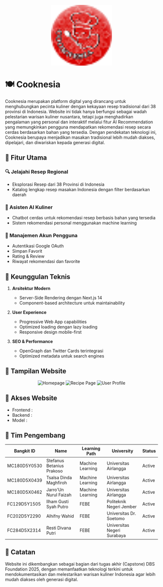 
<div align="center">
  <img src="../assets/favicon.png" alt="Cooknesia Logo" width="200"/>
</div>

# 🍽️ Cooknesia

Cooknesia merupakan platform digital yang dirancang untuk menghubungkan pecinta kuliner dengan kekayaan resep tradisional dari 38 provinsi di Indonesia. Website ini tidak hanya berfungsi sebagai wadah pelestarian warisan kuliner nusantara, tetapi juga menghadirkan pengalaman yang personal dan interaktif melalui fitur AI Recommendation yang memungkinkan pengguna mendapatkan rekomendasi resep secara cerdas berdasarkan bahan yang tersedia. Dengan pendekatan teknologi ini, Cooknesia berupaya menjadikan masakan tradisional lebih mudah diakses, dipelajari, dan diwariskan kepada generasi digital.

## 🌟 Fitur Utama

### 🔍 Jelajahi Resep Regional
- Eksplorasi Resep dari 38 Provinsi di Indonesia
- Katalog lengkap resep masakan Indonesia dengan filter berdasarkan daerah

### 🤖 Asisten AI Kuliner
- Chatbot cerdas untuk rekomendasi resep berbasis bahan yang tersedia
- Sistem rekomendasi personal menggunakan machine learning

### 👤 Manajemen Akun Pengguna
- Autentikasi Google OAuth
- Simpan Favorit
- Rating & Review
- Riwayat rekomendasi dan favorite

## 🎯 Keunggulan Teknis

1. **Arsitektur Modern**
   - Server-Side Rendering dengan Next.js 14
   - Component-based architecture untuk maintainability

2. **User Experience**
   - Progressive Web App capabilities
   - Optimized loading dengan lazy loading
   - Responsive design mobile-first

3. **SEO & Performance**
   - OpenGraph dan Twitter Cards terintegrasi
   - Optimized metadata untuk search engines

## 📱 Tampilan Website

<div align="center">
  <img src="[Your Screenshot 1]" alt="Homepage" width="400"/>
  <img src="[Your Screenshot 2]" alt="Recipe Page" width="400"/>
  <img src="[Your Screenshot 3]" alt="User Profile" width="400"/>
</div>

## 🔗 Akses Website

- Frontend : 
- Backend : 
- Model :

## 👥 Tim Pengembang

| Bangkit ID     | Name                      | Learning Path       | University                     | Status  |
|----------------|---------------------------|---------------------|--------------------------------|---------|
| MC180D5Y0530   | Stefanus Betanius Prakoso | Machine Learning    | Universitas Airlangga          | Active  |
| MC180D5X0439   |  Tsalsa Dinda Maghfiroh   | Machine Learning    | Universitas Airlangga          | Active  |
| MC180D5X0462   | Jarro'Un Nurul Faizah     | Machine Learning    | Universitas Airlangga          | Active  |
| FC129D5Y1505   | Ilham Gusti Syah Putro    | FEBE                | Politeknik Negeri Jember       | Active  |
| FC202D5Y2290   | Alhifny Wahid             | FEBE                |Universitas Dr. Soetomo         | Active  |
| FC284D5X2314   | Resti Divana Putri        | FEBE                | Universitas Negeri Surabaya    | Active  |


## 📝 Catatan

Website ini dikembangkan sebagai bagian dari tugas akhir (Capstone) DBS Foundation 2025, dengan memanfaatkan teknologi terkini untuk mendokumentasikan dan melestarikan warisan kuliner Indonesia agar lebih mudah diakses oleh generasi digital.
